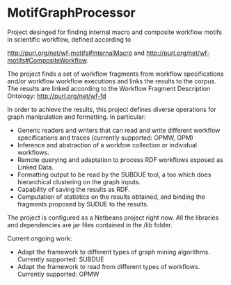 MotifGraphProcessor
===================

Project desinged for finding internal macro and composite workflow motifs in scientific workflow, defined according to 

 http://purl.org/net/wf-motifs#InternalMacro and http://purl.org/net/wf-motifs#CompositeWorkflow.
 
The project finds a set of workflow fragments from workflow specifications and/or workflow workflow executions and links 
the results to the corpus. The results are linked according to the Workflow Fragment Description Ontology: http://purl.org/net/wf-fd

In order to achieve the results, this project defines diverse operations for graph manipulation and formatting. In particular:

* Generic readers and writers that can read and write different workflow specifications and traces (currently supported: OPMW, OPM)
* Inference and abstraction of a workfow collection or individual workflows.
* Remote querying and adaptation to process RDF workflows exposed as Linked Data.
* Formatting output to be read by the SUBDUE tool, a too which does hierarchical clustering on the graph inputs.
* Capability of saving the results as RDF.
* Computation of statistics on the results obtained, and binding the fragments proposed by SUDUE to the results.

The project is configured as a Netbeans project right now. All the libraries and dependencies are jar files contained in the /lib folder.

Current ongoing work:
* Adapt the framework to different types of graph mining algorithms. Currently supported: SUBDUE
* Adapt the framework to read from different types of workflows. Currently supported: OPMW
